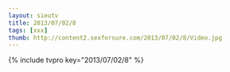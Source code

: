 ```yaml
--- 
layout: sieutv
title: 2013/07/02/8
tags: [xxx]
thumb: http://content2.sexforsure.com/2013/07/02/8/Video.jpg
---
```

{% include tvpro key="2013/07/02/8" %} 
